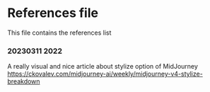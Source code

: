 # References file

This file contains the references list


### 20230311 2022

A really visual and nice article about stylize option of MidJourney
https://ckovalev.com/midjourney-ai/weekly/midjourney-v4-stylize-breakdown